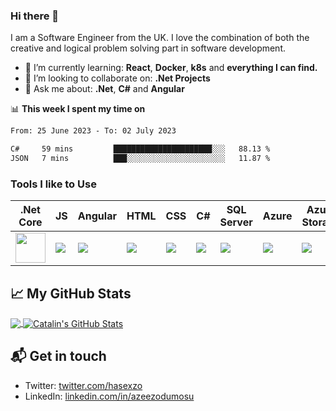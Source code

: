 ### Hi there 👋

I am a Software Engineer from the UK. I love the combination of both the creative and logical problem solving part in software development.

- 🌱 I’m currently learning:  **React**, **Docker**, **k8s** and **everything I can find.** 
- 👯 I’m looking to collaborate on: **.Net Projects**
- 💬 Ask me about: **.Net**, **C#** and **Angular**

📊 **This week I spent my time on**
<!--START_SECTION:waka-->

```txt
From: 25 June 2023 - To: 02 July 2023

C#     59 mins         ██████████████████████░░░   88.13 %
JSON   7 mins          ███░░░░░░░░░░░░░░░░░░░░░░   11.87 %
```

<!--END_SECTION:waka-->

### Tools I like to Use
.Net Core| JS | Angular | HTML | CSS | C#| SQL Server | Azure | Azure Storage | Azure Function | Visual Studio|
-------- | -- | ------- | ---- | --- | - | ---------- | ----- | ------------- | -------------- | ------------ |
<img src="https://msdnshared.blob.core.windows.net/media/2018/03/ASPNETCoreLogo-300x267.png" width ="48px" height = 48px/> | <img src="https://img.icons8.com/color/48/000000/javascript.png"/> | <img src="https://img.icons8.com/color/48/000000/angularjs.png"/> | <img src="https://img.icons8.com/color/48/000000/html-5.png"/> | <img src="https://img.icons8.com/color/48/000000/css3.png"/> | <img src="https://img.icons8.com/ios-filled/50/000000/c-sharp-logo.png"/> | <img src="https://img.icons8.com/color/48/000000/sql-database-administrators-group.png"/> | <img src="https://img.icons8.com/color/48/000000/azure-1.png"/> | <img src="https://img.icons8.com/color/48/000000/azure-storage--v1.png"/> | <img src="https://docs.microsoft.com/en-us/azure/architecture/_images/icons/functions.svg" width ="48px" height = 48px/> | <img src="https://img.icons8.com/fluent/48/000000/visual-studio-2019.png"/>

## &#x1f4c8; My GitHub Stats

<a href="https://github.com/az6bcn/az6bcn">
  <img align="center" src="https://github-readme-stats.vercel.app/api/top-langs/?username=az6bcn&hide=java,html&title_color=ffffff&text_color=c9cacc&icon_color=2bbc8a&bg_color=1d1f21" />
</a>

<a href="https://github.com/az6bcn/az6bcn">
  <img align="center" src="https://github-readme-stats.vercel.app/api?username=az6bcn&show_icons=true&line_height=27&count_private=true&title_color=ffffff&text_color=c9cacc&icon_color=2bbc8a&bg_color=1d1f21" alt="Catalin's GitHub Stats" />
</a>

## 📬 Get in touch

- Twitter: [twitter.com/hasexzo][3]
- LinkedIn: [linkedin.com/in/azeezodumosu][2]

[2]: https://www.linkedin.com/in/azeezodumosu
[3]: https://www.twitter.com/hasexzo
